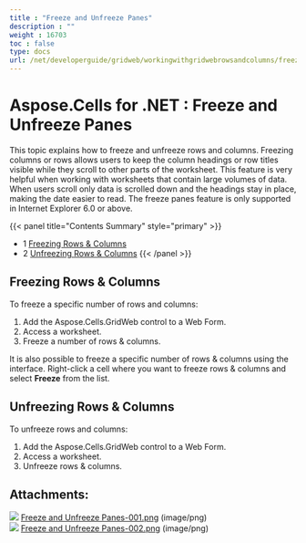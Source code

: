 ```yaml
---
title : "Freeze and Unfreeze Panes" 
description : "" 
weight : 16703 
toc : false
type: docs
url: /net/developerguide/gridweb/workingwithgridwebrowsandcolumns/freeze+and+unfreeze+panes/
---
```


# Aspose.Cells for .NET : Freeze and Unfreeze Panes


This topic explains how to freeze and unfreeze rows and columns. Freezing columns or rows allows users to keep the column headings or row titles visible while they scroll to other parts of the worksheet. This feature is very helpful when working with worksheets that contain large volumes of data. When users scroll only data is scrolled down and the headings stay in place, making the date easier to read. The freeze panes feature is only supported in Internet Explorer 6.0 or above.

{{< panel title="Contents Summary" style="primary" >}}
*   1 [Freezing Rows & Columns](#freezing-rows-&-columns)
*   2 [Unfreezing Rows & Columns](#unfreezing-rows-&-columns)
{{< /panel >}}
 

## Freezing Rows & Columns

To freeze a specific number of rows and columns:

1.  Add the Aspose.Cells.GridWeb control to a Web Form.
2.  Access a worksheet.
3.  Freeze a number of rows & columns.

It is also possible to freeze a specific number of rows & columns using the interface. Right-click a cell where you want to freeze rows & columns and select **Freeze** from the list.

## Unfreezing Rows & Columns

To unfreeze rows and columns:

1.  Add the Aspose.Cells.GridWeb control to a Web Form.
2.  Access a worksheet.
3.  Unfreeze rows & columns.

## Attachments:

![](https://docs2.aspose.com/cells/net/images/icons/bullet_blue.gif) [Freeze and Unfreeze Panes-001.png](https://docs2.aspose.com/cells/net/attachments/5013769/5115399.png) (image/png)  
![](https://docs2.aspose.com/cells/net/images/icons/bullet_blue.gif) [Freeze and Unfreeze Panes-002.png](https://docs2.aspose.com/cells/net/attachments/5013769/5115402.png) (image/png)  

